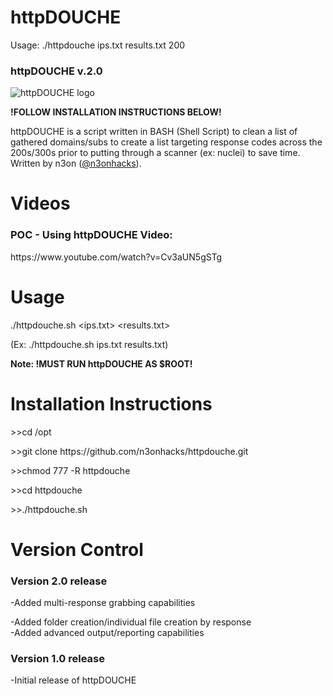 # httpDOUCHE

Usage: ./httpdouche ips.txt results.txt 200

<h3>httpDOUCHE v.2.0</h3>
<img src="https://raw.githubusercontent.com/n3onhacks/httpdouche/main/httpdouche-logo.jpg" alt="httpDOUCHE logo">

**!FOLLOW INSTALLATION INSTRUCTIONS BELOW!**<p>
httpDOUCHE is a script written in BASH (Shell Script) to clean a list of gathered domains/subs to create a list targeting response codes across the 200s/300s prior to putting through a scanner (ex: nuclei) to save time. Written by n3on (<a href="https://www.twitter.com/@n3onhacks">@n3onhacks</a>).

<h1>Videos</h1>

<h3>POC - Using httpDOUCHE Video:</h3><p>
 https://www.youtube.com/watch?v=Cv3aUN5gSTg<p>
 
<h1>Usage</h1>
  
./httpdouche.sh <ips.txt> <results.txt> <p>
(Ex: ./httpdouche.sh ips.txt results.txt)
 
<b>Note: **!MUST RUN httpDOUCHE AS $ROOT!**</b><p>

 <h1>Installation Instructions</h1>
>>cd /opt<p><p>
>>git clone https://github.com/n3onhacks/httpdouche.git<p>
>>chmod 777 -R httpdouche<p>
>>cd httpdouche<p>
>>./httpdouche.sh <ips.txt> <results.txt><p>

<h1>Version Control</h1>
 
<h3>Version 2.0 release</h3>
-Added multi-response grabbing capabilities<p>
-Added folder creation/individual file creation by response<br>
 -Added advanced output/reporting capabilities

 <h3>Version 1.0 release</h3>
-Initial release of httpDOUCHE<p>
 

